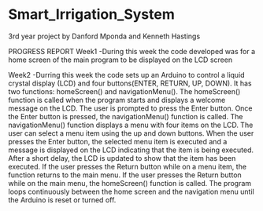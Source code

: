# Smart_Irrigation_System
3rd year project by Danford Mponda and Kenneth Hastings

PROGRESS REPORT
Week1
-During this week the code developed was for a home screen of the main program to be displayed on the LCD screen

Week2
-Durring this week the code sets up an Arduino to control a liquid crystal display (LCD) and four buttons(ENTER, RETURN, UP, DOWN). It has two functions: homeScreen() and navigationMenu().
The homeScreen() function is called when the program starts and displays a welcome message on the LCD. The user is prompted to press the Enter button. Once the Enter button is pressed, the navigationMenu() function is called.
The navigationMenu() function displays a menu with four items on the LCD. The user can select a menu item using the up and down buttons. When the user presses the Enter button, the selected menu item is executed and a message is displayed on the LCD indicating that the item is being executed. After a short delay, the LCD is updated to show that the item has been executed.
If the user presses the Return button while on a menu item, the function returns to the main menu. If the user presses the Return button while on the main menu, the homeScreen() function is called. The program loops continuously between the home screen and the navigation menu until the Arduino is reset or turned off.




